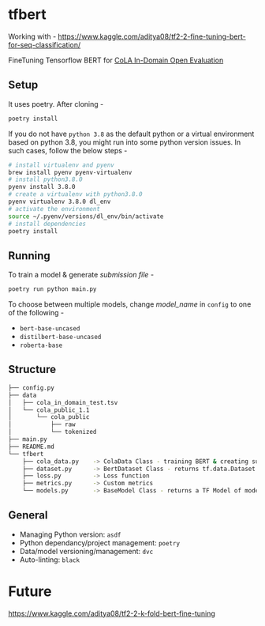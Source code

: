 # tfbert
Working with - https://www.kaggle.com/aditya08/tf2-2-fine-tuning-bert-for-seq-classification/

FineTuning Tensorflow BERT for [CoLA In-Domain Open Evaluation](https://www.kaggle.com/c/cola-in-domain-open-evaluation)

## Setup
It uses poetry. After cloning - 

```bash
poetry install
```

If you do not have `python 3.8` as the default python or a virtual environment based on python 3.8, you might run into some python version issues. In such cases, follow the below steps -
```bash
# install virtualenv and pyenv
brew install pyenv pyenv-virtualenv
# install python3.8.0
pyenv install 3.8.0
# create a virtualenv with python3.8.0
pyenv virtualenv 3.8.0 dl_env
# activate the environment
source ~/.pyenv/versions/dl_env/bin/activate
# install dependencies
poetry install
```

## Running
To train a model & generate *submission file* - 

```bash
poetry run python main.py
```
To choose between multiple models, change *model_name* in `config` to one of the following -
* `bert-base-uncased`
* `distilbert-base-uncased`
* `roberta-base`

## Structure
```bash
├── config.py
├── data
│   ├── cola_in_domain_test.tsv
│   └── cola_public_1.1
│       └── cola_public
│           ├── raw
│           └── tokenized
├── main.py
├── README.md
└── tfbert
    ├── cola_data.py    -> ColaData Class - training BERT & creating submission file
    ├── dataset.py      -> BertDataset Class - returns tf.data.Dataset object 
    ├── loss.py         -> Loss function
    ├── metrics.py      -> Custom metrics
    └── models.py       -> BaseModel Class - returns a TF Model of model_name in config 
```

## General
* Managing Python version: `asdf`
* Python dependancy/project management: `poetry`
* Data/model versioning/management: `dvc`
* Auto-linting: `black`

# Future

https://www.kaggle.com/aditya08/tf2-2-k-fold-bert-fine-tuning
